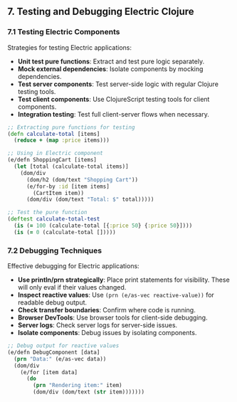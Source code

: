 ## 7. Testing and Debugging Electric Clojure

### 7.1 Testing Electric Components

Strategies for testing Electric applications:

- **Unit test pure functions**: Extract and test pure logic separately.
- **Mock external dependencies**: Isolate components by mocking dependencies.
- **Test server components**: Test server-side logic with regular Clojure testing tools.
- **Test client components**: Use ClojureScript testing tools for client components.
- **Integration testing**: Test full client-server flows when necessary.

```clojure
;; Extracting pure functions for testing
(defn calculate-total [items]
  (reduce + (map :price items)))

;; Using in Electric component
(e/defn ShoppingCart [items]
  (let [total (calculate-total items)]
    (dom/div
      (dom/h2 (dom/text "Shopping Cart"))
      (e/for-by :id [item items]
        (CartItem item))
      (dom/div (dom/text "Total: $" total)))))

;; Test the pure function
(deftest calculate-total-test
  (is (= 100 (calculate-total [{:price 50} {:price 50}])))
  (is (= 0 (calculate-total []))))
```

### 7.2 Debugging Techniques

Effective debugging for Electric applications:

- **Use println/prn strategically**: Place print statements for visibility. These will only eval if their values changed.
- **Inspect reactive values**: Use `(prn (e/as-vec reactive-value))` for readable debug output.
- **Check transfer boundaries**: Confirm where code is running.
- **Browser DevTools**: Use browser tools for client-side debugging.
- **Server logs**: Check server logs for server-side issues.
- **Isolate components**: Debug issues by isolating components.

```clojure
;; Debug output for reactive values
(e/defn DebugComponent [data]
  (prn "Data:" (e/as-vec data))
  (dom/div
    (e/for [item data]
      (do
        (prn "Rendering item:" item)
        (dom/div (dom/text (str item)))))))
```

